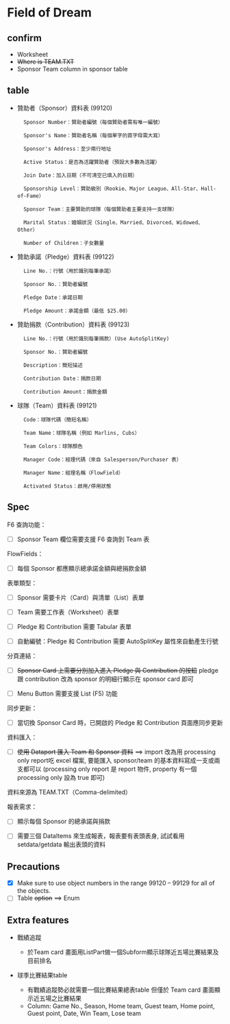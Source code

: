 # Field of Dream

## confirm

- Worksheet
- ~~Where is TEAM.TXT~~
- Sponsor Team column in sponsor table

## table

- 贊助者（Sponsor）資料表 (99120)

        Sponsor Number：贊助者編號（每個贊助者需有唯一編號）

        Sponsor's Name：贊助者名稱（每個單字的首字母需大寫）

        Sponsor's Address：至少兩行地址

        Active Status：是否為活躍贊助者（預設大多數為活躍）

        Join Date：加入日期（不可清空已填入的日期）

        Sponsorship Level：贊助級別（Rookie、Major League、All-Star、Hall-of-Fame）

        Sponsor Team：主要贊助的球隊（每個贊助者主要支持一支球隊）

        Marital Status：婚姻狀況（Single、Married、Divorced、Widowed、Other）

        Number of Children：子女數量

- 贊助承諾（Pledge）資料表 (99122)

        Line No.：行號（用於識別每筆承諾）

        Sponsor No.：贊助者編號

        Pledge Date：承諾日期

        Pledge Amount：承諾金額（最低 $25.00）

- 贊助捐款（Contribution）資料表 (99123)

        Line No.：行號（用於識別每筆捐款）(Use AutoSplitKey)

        Sponsor No.：贊助者編號

        Description：簡短描述

        Contribution Date：捐款日期

        Contribution Amount：捐款金額

- 球隊（Team）資料表 (99121)

        Code：球隊代碼（簡短名稱）

        Team Name：球隊名稱（例如 Marlins, Cubs）

        Team Colors：球隊顏色

        Manager Code：經理代碼（來自 Salesperson/Purchaser 表）

        Manager Name：經理名稱（FlowField）

        Activated Status：啟用/停用狀態

## Spec

F6 查詢功能：

- [ ] Sponsor Team 欄位需要支援 F6 查詢到 Team 表

FlowFields：

- [ ] 每個 Sponsor 都應顯示總承諾金額與總捐款金額

表單類型：

- [ ] Sponsor 需要卡片（Card）與清單（List）表單

- [ ] Team 需要工作表（Worksheet）表單

- [ ] Pledge 和 Contribution 需要 Tabular 表單

- [ ] 自動編號：Pledge 和 Contribution 需要 AutoSplitKey 屬性來自動產生行號

分頁連結：

- [ ] ~~Sponsor Card 上需要分別加入進入 Pledge 與 Contribution 的按鈕~~ pledge 跟 contribution 改為 sponsor 的明細行顯示在 sponsor card 即可

- [ ] Menu Button 需要支援 List (F5) 功能

同步更新：

- [ ] 當切換 Sponsor Card 時，已開啟的 Pledge 和 Contribution 頁面應同步更新

資料匯入：

- [ ] ~~使用 Dataport 匯入 Team 和 Sponsor 資料~~ ==> import 改為用 processing only report吃 excel 檔案, 要能匯入 sponsor/team 的基本資料寫成一支或兩支都可以 (processing only report 是 report 物件, property 有一個 processing only 設為 true 即可)

資料來源為 TEAM.TXT（Comma-delimited）

報表需求：

- [ ] 顯示每個 Sponsor 的總承諾與捐款

- [ ] 需要三個 DataItems 來生成報表，報表要有表頭表身, 試試看用 setdata/getdata 輸出表頭的資料

## Precautions

- [X] Make sure to use object numbers in the range 99120 – 99129 for all of the objects.
- [ ] Table ~~option~~ ==> Enum

## Extra features

- 戰績追蹤
  - 於Team card 畫面用ListPart做一個Subform顯示球隊近五場比賽結果及目前排名
  
- 球季比賽結果table
  - 有戰績追蹤勢必就需要一個比賽結果總表table 但僅於 Team card 畫面顯示近五場之比賽結果
  - Column: Game No., Season, Home team, Guest team, Home point, Guest point, Date, Win Team, Lose team
